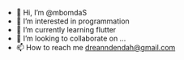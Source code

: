 - 👋 Hi, I’m @mbomdaS
- 👀 I’m interested in programmation 
- 🌱 I’m currently learning flutter 
- 💞️ I’m looking to collaborate on ...
- 📫 How to reach me 
dreanndendah@gmail.com
<!---
mbomdaS/mbomdaS is a ✨ special ✨ repository because its `README.md` (this file) appears on your GitHub profile.
You can click the Preview link to take a look at your changes.
--->
